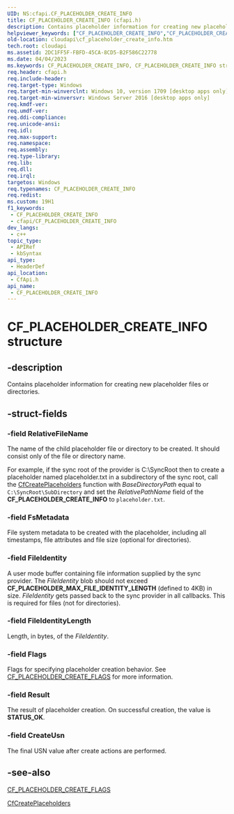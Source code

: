 ```yaml
---
UID: NS:cfapi.CF_PLACEHOLDER_CREATE_INFO
title: CF_PLACEHOLDER_CREATE_INFO (cfapi.h)
description: Contains placeholder information for creating new placeholder files or directories.
helpviewer_keywords: ["CF_PLACEHOLDER_CREATE_INFO","CF_PLACEHOLDER_CREATE_INFO structure","cfapi/CF_PLACEHOLDER_CREATE_INFO","cloudApi.cf_placeholder_create_info"]
old-location: cloudapi\cf_placeholder_create_info.htm
tech.root: cloudapi
ms.assetid: 2DC1FF5F-FBFD-45CA-8CD5-B2F586C22778
ms.date: 04/04/2023
ms.keywords: CF_PLACEHOLDER_CREATE_INFO, CF_PLACEHOLDER_CREATE_INFO structure, cfapi/CF_PLACEHOLDER_CREATE_INFO, cloudApi.cf_placeholder_create_info
req.header: cfapi.h
req.include-header: 
req.target-type: Windows
req.target-min-winverclnt: Windows 10, version 1709 [desktop apps only]
req.target-min-winversvr: Windows Server 2016 [desktop apps only]
req.kmdf-ver: 
req.umdf-ver: 
req.ddi-compliance: 
req.unicode-ansi: 
req.idl: 
req.max-support: 
req.namespace: 
req.assembly: 
req.type-library: 
req.lib: 
req.dll: 
req.irql: 
targetos: Windows
req.typenames: CF_PLACEHOLDER_CREATE_INFO
req.redist: 
ms.custom: 19H1
f1_keywords:
 - CF_PLACEHOLDER_CREATE_INFO
 - cfapi/CF_PLACEHOLDER_CREATE_INFO
dev_langs:
 - c++
topic_type:
 - APIRef
 - kbSyntax
api_type:
 - HeaderDef
api_location:
 - CfApi.h
api_name:
 - CF_PLACEHOLDER_CREATE_INFO
---
```


# CF_PLACEHOLDER_CREATE_INFO structure

## -description

Contains placeholder information for creating new placeholder files or directories.

## -struct-fields

### -field RelativeFileName

The name of the child placeholder file or directory to be created. It should consist only of the file or directory name.

For example, if the sync root of the provider is C:\SyncRoot then to create a placeholder named placeholder.txt in a subdirectory of the sync root, call the [CfCreatePlaceholders](nf-cfapi-cfcreateplaceholders.md) function with *BaseDirectoryPath* equal to `C:\SyncRoot\SubDirectory` and set the *RelativePathName* field of the **CF_PLACEHOLDER_CREATE_INFO** to `placeholder.txt`.

### -field FsMetadata

File system metadata to be created with the placeholder, including all timestamps, file attributes and file size (optional for directories).

### -field FileIdentity

A user mode buffer containing file information supplied by the sync provider. The *FileIdentity* blob should not exceed **CF_PLACEHOLDER_MAX_FILE_IDENTITY_LENGTH** (defined to 4KB) in size. *FileIdentity* gets passed back to the sync provider in all callbacks. This is required for files (not for directories).

### -field FileIdentityLength

Length, in bytes, of the *FileIdentity*.

### -field Flags

Flags for specifying placeholder creation behavior. See [CF_PLACEHOLDER_CREATE_FLAGS](ne-cfapi-cf_placeholder_create_flags.md) for more information.

### -field Result

The result of placeholder creation. On successful creation, the value is **STATUS_OK**.

### -field CreateUsn

The final USN value after create actions are performed.

## -see-also

[CF_PLACEHOLDER_CREATE_FLAGS](ne-cfapi-cf_placeholder_create_flags.md)

[CfCreatePlaceholders](nf-cfapi-cfcreateplaceholders.md)
